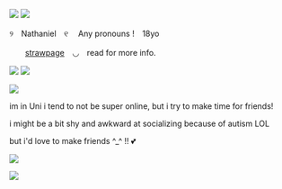![](https://i.postimg.cc/prnHNGtq/Untitled3029-20250725152817.png)
![](https://i.postimg.cc/Hj1y8FZc/Untitled3025-20250725141954.png)

୨　Nathaniel　୧  　Any pronouns !　18yo

  　　[strawpage](https://sanjidolly.straw.page/)　◡　read for more info.

![](https://i.postimg.cc/Hj1y8FZc/Untitled3025-20250725141954.png)
![](https://i.postimg.cc/wMS97KkC/Untitled3030-20250725153200.png)

![](https://i.postimg.cc/Hj1y8FZc/Untitled3025-20250725141954.png)

im in Uni i tend to not be super online, but i try to make time for friends!

i might be a bit shy and awkward at socializing because of autism LOL 

but i'd love to make friends ^_^ !! 💕

![](https://i.postimg.cc/Hj1y8FZc/Untitled3025-20250725141954.png)

![](https://i.postimg.cc/x191HQQQ/Untitled3029-20250725153107.png)
